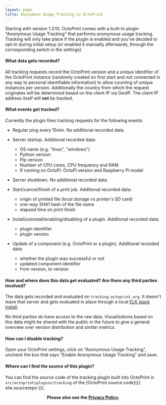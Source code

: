 ```yaml
---
layout: page
title: Anonymous Usage Tracking in OctoPrint
---
```


Starting with version 1.3.10, OctoPrint comes with a built-in plugin "Anonymous Usage Tracking" that performs anonymous 
usage tracking. Tracking will only take place if the plugin is enabled and you've decided to opt-in during initial 
setup (or enabled it manually afterwards, through the corresponding switch in the settings).

#### What data gets recorded?

All tracking requests record the OctoPrint version and a unique identifier of the OctoPrint instance (randomly created on first
start and not connected in any way to personal identifiable information) to allow counting of unique instances per 
version. Additionally the country from which the request originates will be determined based on the client IP via GeoIP.
The client IP address itself will **not** be tracked.

#### What events get tracked?

Currently the plugin fires tracking requests for the following events:

  * Regular ping every 15min. No additional recorded data.

  * Server startup. Additional recorded data: 

    * OS name (e.g. "linux", "windows")
    * Python version
    * Pip version
    * Number of CPU cores, CPU frequency and RAM
    * If running on OctoPi: OctoPi version and Raspberry Pi model

  * Server shutdown. No additional recorded data.

  * Start/cancel/finish of a print job. Additional recorded data: 

    * origin of printed file (local storage vs printer's SD card)
    * one-way SHA1 hash of the file name
    * elapsed time on print finish

  * Install/uninstall/enabling/disabling of a plugin. Additional recorded data: 

    * plugin identifier
    * plugin version

  * Update of a component (e.g. OctoPrint or a plugin). Additional recorded data:

    * whether the plugin was successful or not
    * updated component identifier
    * from version, to version

#### How and where does this data get evaluated? Are there any third parties involved?

The data gets recorded and evaluated on `tracking.octoprint.org`. It doesn't leave that server and gets evaluated in 
place through a local [ELK stack install](https://www.elastic.co/elk-stack).

No third parties do have access to the raw data. Visualizations based on this data might be shared with the public
in the future to give a general overview over version distribution and similar metrics.

#### How can I disable tracking?

Open your OctoPrint settings, click on "Anonymous Usage Tracking", uncheck the box that says "Enable Anonymous Usage Tracking" and
save.

#### Where can I find the source of this plugin?

You can find the source code of the tracking plugin built into OctoPrint in `src/octoprint/plugins/tracking` of the 
[OctoPrint source code]({{ site.sourcerepo }}).

<center><strong>Please also see the <a href="/privacy/" rel="nofollow">Privacy Policy</a>.</strong></center>